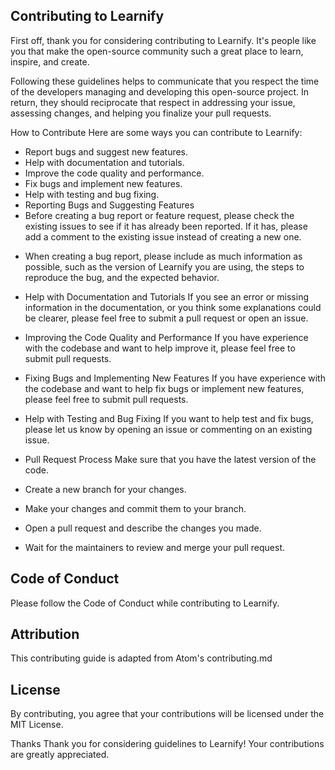 ## Contributing to Learnify

First off, thank you for considering contributing to Learnify. It's people like you that make the open-source community such a great place to learn, inspire, and create.

Following these guidelines helps to communicate that you respect the time of the developers managing and developing this open-source project. In return, they should reciprocate that respect in addressing your issue, assessing changes, and helping you finalize your pull requests.

How to Contribute
Here are some ways you can contribute to Learnify:

- Report bugs and suggest new features.
- Help with documentation and tutorials.
- Improve the code quality and performance.
- Fix bugs and implement new features.
- Help with testing and bug fixing.
- Reporting Bugs and Suggesting Features
- Before creating a bug report or feature request, please check the existing issues to see if it has already been reported. If it has, please add a comment to the existing issue instead of creating a new one.

* When creating a bug report, please include as much information as possible, such as the version of Learnify you are using, the steps to reproduce the bug, and the expected behavior.

* Help with Documentation and Tutorials
If you see an error or missing information in the documentation, or you think some explanations could be clearer, please feel free to submit a pull request or open an issue.

* Improving the Code Quality and Performance
If you have experience with the codebase and want to help improve it, please feel free to submit pull requests.

* Fixing Bugs and Implementing New Features
If you have experience with the codebase and want to help fix bugs or implement new features, please feel free to submit pull requests.

* Help with Testing and Bug Fixing
If you want to help test and fix bugs, please let us know by opening an issue or commenting on an existing issue.

* Pull Request Process
Make sure that you have the latest version of the code.

* Create a new branch for your changes.

* Make your changes and commit them to your branch.

* Open a pull request and describe the changes you made.

* Wait for the maintainers to review and merge your pull request.

## Code of Conduct
Please follow the Code of Conduct while contributing to Learnify.

## Attribution
This contributing guide is adapted from Atom's contributing.md

## License
By contributing, you agree that your contributions will be licensed under the MIT License.

Thanks
Thank you for considering guidelines to Learnify! Your contributions are greatly appreciated.


